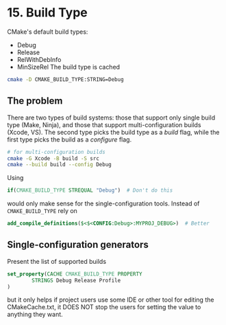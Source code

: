 # 15. Build Type
CMake's default build types:
- Debug
- Release
- RelWithDebInfo
- MinSizeRel
The build type is cached
```bash
cmake -D CMAKE_BUILD_TYPE:STRING=Debug
```

## The problem
There are two types of build systems: those that support only single build type
(Make, Ninja), and those that support multi-configuration builds (Xcode, VS).
The second type picks the build type as a *build* flag, while the first type
picks the build as a *configure* flag.
```bash
# for multi-configuration builds
cmake -G Xcode -B build -S src
cmake --build build --config Debug
```

Using 
```cmake
if(CMAKE_BUILD_TYPE STREQUAL "Debug")  # Don't do this
```
would only make sense for the single-configuration tools. Instead of
`CMAKE_BUILD_TYPE` rely on 
```cmake
add_compile_definitions($<$<CONFIG:Debug>:MYPROJ_DEBUG>)  # Better
```


## Single-configuration generators
Present the list of supported builds
```cmake
set_property(CACHE CMAKE_BUILD_TYPE PROPERTY
        STRINGS Debug Release Profile
)
```
but it only helps if project users use some IDE or other tool for editing the
CMakeCache.txt, it DOES NOT stop the users for setting the value to anything
they want.
